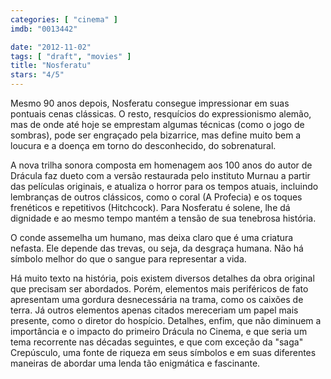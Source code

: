```yaml
---
categories: [ "cinema" ]
imdb: "0013442"

date: "2012-11-02"
tags: [ "draft", "movies" ]
title: "Nosferatu"
stars: "4/5"
---
```

Mesmo 90 anos depois, Nosferatu consegue impressionar em suas pontuais cenas clássicas. O resto, resquícios do expressionismo alemão, mas de onde até hoje se emprestam algumas técnicas (como o jogo de sombras), pode ser engraçado pela bizarrice, mas define muito bem a loucura e a doença em torno do desconhecido, do sobrenatural.

A nova trilha sonora composta em homenagem aos 100 anos do autor de Drácula faz dueto com a versão restaurada pelo instituto Murnau a partir das películas originais, e atualiza o horror para os tempos atuais, incluindo lembranças de outros clássicos, como o coral (A Profecia) e os toques frenéticos e repetitivos (Hitchcock). Para Nosferatu é solene, lhe dá dignidade e ao mesmo tempo mantém a tensão de sua tenebrosa história.

O conde assemelha um humano, mas deixa claro que é uma criatura nefasta. Ele depende das trevas, ou seja, da desgraça humana. Não há símbolo melhor do que o sangue para representar a vida.

Há muito texto na história, pois existem diversos detalhes da obra original que precisam ser abordados. Porém, elementos mais periféricos de fato apresentam uma gordura desnecessária na trama, como os caixões de terra. Já outros elementos apenas citados mereceriam um papel mais presente, como o diretor do hospício. Detalhes, enfim, que não diminuem a importância e o impacto do primeiro Drácula no Cinema, e que seria um tema recorrente nas décadas seguintes, e que com exceção da "saga" Crepúsculo, uma fonte de riqueza em seus símbolos e em suas diferentes maneiras de abordar uma lenda tão enigmática e fascinante.

